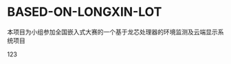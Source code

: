 # BASED-ON-LONGXIN-LOT
本项目为小组参加全国嵌入式大赛的一个基于龙芯处理器的环境监测及云端显示系统项目
<html>
  <head>
    <title>本项目为小组参加全国嵌入式大赛的一个基于龙芯处理器的环境监测及云端显示系统项目</title>
  </head>
  <body>
    123
     </body>
  </html>


